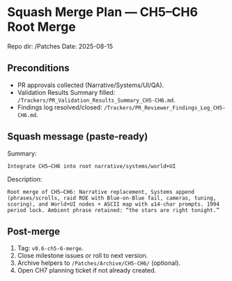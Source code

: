# Squash Merge Plan — CH5–CH6 Root Merge
Repo dir: /Patches
Date: 2025-08-15

## Preconditions
- PR approvals collected (Narrative/Systems/UI/QA).
- Validation Results Summary filled: `/Trackers/PR_Validation_Results_Summary_CH5-CH6.md`.
- Findings log resolved/closed: `/Trackers/PR_Reviewer_Findings_Log_CH5-CH6.md`.

## Squash message (paste-ready)
Summary:
```
Integrate CH5–CH6 into root narrative/systems/world+UI
```
Description:
```
Root merge of CH5–CH6: Narrative replacement, Systems append (phrases/scrolls, raid ROE with Blue-on-Blue fail, cameras, tuning, scoring), and World+UI nodes + ASCII map with ≤14-char prompts. 1994 period lock. Ambient phrase retained: “the stars are right tonight.”
```

## Post-merge
1) Tag: `v0.6-ch5-6-merge`.
2) Close milestone issues or roll to next version.
3) Archive helpers to `/Patches/Archive/CH5-CH6/` (optional).
4) Open CH7 planning ticket if not already created.
